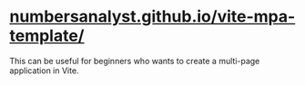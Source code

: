 # [numbersanalyst.github.io/vite-mpa-template/](https://numbersanalyst.github.io/vite-mpa-template/)
This can be useful for beginners who wants to create a multi-page application in Vite.
